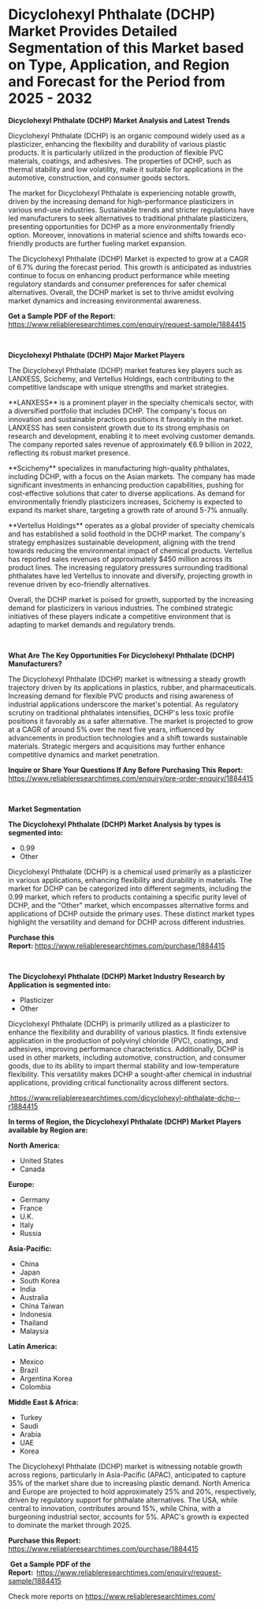 <p><h1>Dicyclohexyl Phthalate (DCHP) Market Provides Detailed Segmentation of this Market based on Type, Application, and Region and Forecast for the Period from 2025 - 2032</h1></p><p><strong>Dicyclohexyl Phthalate (DCHP) Market Analysis and Latest Trends</strong></p>
<p><p>Dicyclohexyl Phthalate (DCHP) is an organic compound widely used as a plasticizer, enhancing the flexibility and durability of various plastic products. It is particularly utilized in the production of flexible PVC materials, coatings, and adhesives. The properties of DCHP, such as thermal stability and low volatility, make it suitable for applications in the automotive, construction, and consumer goods sectors.</p><p>The market for Dicyclohexyl Phthalate is experiencing notable growth, driven by the increasing demand for high-performance plasticizers in various end-use industries. Sustainable trends and stricter regulations have led manufacturers to seek alternatives to traditional phthalate plasticizers, presenting opportunities for DCHP as a more environmentally friendly option. Moreover, innovations in material science and shifts towards eco-friendly products are further fueling market expansion.</p><p>The Dicyclohexyl Phthalate (DCHP) Market is expected to grow at a CAGR of 6.7% during the forecast period. This growth is anticipated as industries continue to focus on enhancing product performance while meeting regulatory standards and consumer preferences for safer chemical alternatives. Overall, the DCHP market is set to thrive amidst evolving market dynamics and increasing environmental awareness.</p></p>
<p><strong>Get a Sample PDF of the Report:&nbsp;</strong> <a href="https://www.reliableresearchtimes.com/enquiry/request-sample/1884415?utm_campaign=3284&utm_medium=2&utm_source=Github&utm_content=ia&utm_term=03042025&utm_id=dicyclohexyl-phthalate-dchp">https://www.reliableresearchtimes.com/enquiry/request-sample/1884415</a></p>
<p>&nbsp;</p>
<p><strong>Dicyclohexyl Phthalate (DCHP) Major Market Players</strong></p>
<p><p>The Dicyclohexyl Phthalate (DCHP) market features key players such as LANXESS, Scichemy, and Vertellus Holdings, each contributing to the competitive landscape with unique strengths and market strategies.</p><p>**LANXESS** is a prominent player in the specialty chemicals sector, with a diversified portfolio that includes DCHP. The company's focus on innovation and sustainable practices positions it favorably in the market. LANXESS has seen consistent growth due to its strong emphasis on research and development, enabling it to meet evolving customer demands. The company reported sales revenue of approximately €6.9 billion in 2022, reflecting its robust market presence.</p><p>**Scichemy** specializes in manufacturing high-quality phthalates, including DCHP, with a focus on the Asian markets. The company has made significant investments in enhancing production capabilities, pushing for cost-effective solutions that cater to diverse applications. As demand for environmentally friendly plasticizers increases, Scichemy is expected to expand its market share, targeting a growth rate of around 5-7% annually.</p><p>**Vertellus Holdings** operates as a global provider of specialty chemicals and has established a solid foothold in the DCHP market. The company's strategy emphasizes sustainable development, aligning with the trend towards reducing the environmental impact of chemical products. Vertellus has reported sales revenues of approximately $450 million across its product lines. The increasing regulatory pressures surrounding traditional phthalates have led Vertellus to innovate and diversify, projecting growth in revenue driven by eco-friendly alternatives.</p><p>Overall, the DCHP market is poised for growth, supported by the increasing demand for plasticizers in various industries. The combined strategic initiatives of these players indicate a competitive environment that is adapting to market demands and regulatory trends.</p></p>
<p>&nbsp;</p>
<p><strong>What Are The Key Opportunities For Dicyclohexyl Phthalate (DCHP) Manufacturers?</strong></p>
<p><p>The Dicyclohexyl Phthalate (DCHP) market is witnessing a steady growth trajectory driven by its applications in plastics, rubber, and pharmaceuticals. Increasing demand for flexible PVC products and rising awareness of industrial applications underscore the market's potential. As regulatory scrutiny on traditional phthalates intensifies, DCHP's less toxic profile positions it favorably as a safer alternative. The market is projected to grow at a CAGR of around 5% over the next five years, influenced by advancements in production technologies and a shift towards sustainable materials. Strategic mergers and acquisitions may further enhance competitive dynamics and market penetration.</p></p>
<p><strong>Inquire or Share Your Questions If Any Before Purchasing This Report:</strong> <a href="https://www.reliableresearchtimes.com/enquiry/pre-order-enquiry/1884415?utm_campaign=3284&utm_medium=2&utm_source=Github&utm_content=ia&utm_term=03042025&utm_id=dicyclohexyl-phthalate-dchp">https://www.reliableresearchtimes.com/enquiry/pre-order-enquiry/1884415</a></p>
<p>&nbsp;</p>
<p><strong>Market Segmentation</strong></p>
<p><strong>The Dicyclohexyl Phthalate (DCHP) Market Analysis by types is segmented into:</strong></p>
<p><ul><li>0.99</li><li>Other</li></ul></p>
<p><p>Dicyclohexyl Phthalate (DCHP) is a chemical used primarily as a plasticizer in various applications, enhancing flexibility and durability in materials. The market for DCHP can be categorized into different segments, including the 0.99 market, which refers to products containing a specific purity level of DCHP, and the "Other" market, which encompasses alternative forms and applications of DCHP outside the primary uses. These distinct market types highlight the versatility and demand for DCHP across different industries.</p></p>
<p><strong>Purchase this Report:&nbsp;</strong><a href="https://www.reliableresearchtimes.com/purchase/1884415?utm_campaign=3284&utm_medium=2&utm_source=Github&utm_content=ia&utm_term=03042025&utm_id=dicyclohexyl-phthalate-dchp">https://www.reliableresearchtimes.com/purchase/1884415</a></p>
<p>&nbsp;</p>
<p><strong>The Dicyclohexyl Phthalate (DCHP) Market Industry Research by Application is segmented into:</strong></p>
<p><ul><li>Plasticizer</li><li>Other</li></ul></p>
<p><p>Dicyclohexyl Phthalate (DCHP) is primarily utilized as a plasticizer to enhance the flexibility and durability of various plastics. It finds extensive application in the production of polyvinyl chloride (PVC), coatings, and adhesives, improving performance characteristics. Additionally, DCHP is used in other markets, including automotive, construction, and consumer goods, due to its ability to impart thermal stability and low-temperature flexibility. This versatility makes DCHP a sought-after chemical in industrial applications, providing critical functionality across different sectors.</p></p>
<p><a href="https://www.reliableresearchtimes.com/dicyclohexyl-phthalate-dchp--r1884415?utm_campaign=3284&utm_medium=2&utm_source=Github&utm_content=ia&utm_term=03042025&utm_id=dicyclohexyl-phthalate-dchp">&nbsp;https://www.reliableresearchtimes.com/dicyclohexyl-phthalate-dchp--r1884415</a></p>
<p><strong>In terms of Region, the Dicyclohexyl Phthalate (DCHP) Market Players available by Region are:</strong></p>
<p>
    <p> <strong> North America: </strong>
        <ul>
            <li>United States</li>
            <li>Canada</li>
        </ul>
        </p> 
    <p> <strong> Europe: </strong>
        <ul>
            <li>Germany</li>
            <li>France</li>
            <li>U.K.</li>
            <li>Italy</li>
            <li>Russia</li>
        </ul>
        </p> 
    <p> <strong> Asia-Pacific: </strong>
        <ul>
            <li>China</li>
            <li>Japan</li>
            <li>South Korea</li>
            <li>India</li>
            <li>Australia</li>
            <li>China Taiwan</li>
            <li>Indonesia</li>
            <li>Thailand</li>
            <li>Malaysia</li>
        </ul>
        </p> 
    <p> <strong> Latin America: </strong>
        <ul>
            <li>Mexico</li>
            <li>Brazil</li>
            <li>Argentina Korea</li>
            <li>Colombia</li>
        </ul>
        </p> 
    <p> <strong> Middle East & Africa: </strong>
        <ul>
            <li>Turkey</li>
            <li>Saudi</li>
            <li>Arabia</li>
            <li>UAE</li>
            <li>Korea</li>
        </ul>
    </p>
    </p>
<p><p>The Dicyclohexyl Phthalate (DCHP) market is witnessing notable growth across regions, particularly in Asia-Pacific (APAC), anticipated to capture 35% of the market share due to increasing plastic demand. North America and Europe are projected to hold approximately 25% and 20%, respectively, driven by regulatory support for phthalate alternatives. The USA, while central to innovation, contributes around 15%, while China, with a burgeoning industrial sector, accounts for 5%. APAC's growth is expected to dominate the market through 2025.</p></p>
<p><strong>Purchase this Report: </strong><a href="https://www.reliableresearchtimes.com/purchase/1884415?utm_campaign=3284&utm_medium=2&utm_source=Github&utm_content=ia&utm_term=03042025&utm_id=dicyclohexyl-phthalate-dchp">https://www.reliableresearchtimes.com/purchase/1884415</a></p>
<p>&nbsp;<strong>Get a Sample PDF of the Report:&nbsp;&nbsp;</strong><a href="https://www.reliableresearchtimes.com/enquiry/request-sample/1884415?utm_campaign=3284&utm_medium=2&utm_source=Github&utm_content=ia&utm_term=03042025&utm_id=dicyclohexyl-phthalate-dchp">https://www.reliableresearchtimes.com/enquiry/request-sample/1884415</a></p>
<p><strong></strong></p>
<p>Check more reports on <a href="https://www.reliableresearchtimes.com/?utm_campaign=3284&utm_medium=2&utm_source=Github&utm_content=ia&utm_term=03042025&utm_id=dicyclohexyl-phthalate-dchp">https://www.reliableresearchtimes.com/</a></p>